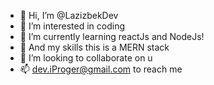 - 👋 Hi, I’m @LazizbekDev
- 👀 I’m interested in coding
- 🌱 I’m currently learning reactJs and NodeJs! 
- 🚩 And my skills this is a MERN stack
- 💞️ I’m looking to collaborate on u
- 📫 dev.iProger@gmail.com to reach me
